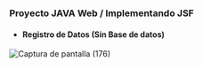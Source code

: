 ### Proyecto JAVA Web / Implementando JSF
- #### Registro de Datos (Sin Base de datos)


![Captura de pantalla (176)](https://user-images.githubusercontent.com/88462536/154870372-bd88bd2e-a2ae-4846-bef8-168a3766626b.png)

